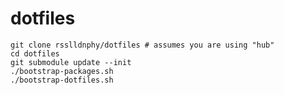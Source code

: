 dotfiles
========

```
git clone rsslldnphy/dotfiles # assumes you are using "hub"
cd dotfiles
git submodule update --init
./bootstrap-packages.sh
./bootstrap-dotfiles.sh
```
